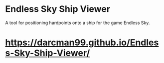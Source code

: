 # Endless Sky Ship Viewer
 A tool for positioning hardpoints onto a ship for the game Endless Sky.

# https://darcman99.github.io/Endless-Sky-Ship-Viewer/

